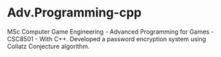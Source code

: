 # Adv.Programming-cpp
 MSc Computer Game Engineering - Advanced Programming for Games - CSC8501 - With C++. Developed a password encryption system using Collatz Conjecture algorithm.
